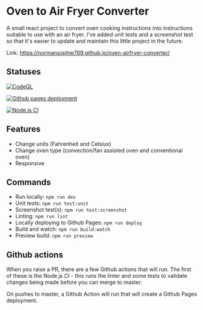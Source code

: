 # Oven to Air Fryer Converter

A small react project to convert oven cooking instructions into instructions suitable to use with an air fryer.
I've added unit tests and a screenshot test so that it's easier to update and maintain this little project in the future.

Link: https://normansophie789.github.io/oven-airfryer-converter/

## Statuses

[![CodeQL](https://github.com/normansophie789/oven-airfryer-converter/actions/workflows/github-code-scanning/codeql/badge.svg?branch=main)](https://github.com/normansophie789/oven-airfryer-converter/actions/workflows/github-code-scanning/codeql)

[![Github pages deployment](https://github.com/normansophie789/oven-airfryer-converter/actions/workflows/deploy.yml/badge.svg)](https://github.com/normansophie789/oven-airfryer-converter/actions/workflows/deploy.yml)

[![Node.js CI](https://github.com/normansophie789/oven-airfryer-converter/actions/workflows/node.js.yml/badge.svg)](https://github.com/normansophie789/oven-airfryer-converter/actions/workflows/node.js.yml)

## Features

- Change units (Fahrenheit and Celsius)
- Change oven type (convection/fan assisted oven and conventional oven)
- Responsive

## Commands

- Run locally: `npm run dev`
- Unit tests: `npm run test:unit`
- Screenshot test(s): `npm run test:screenshot`
- Linting: `npm run lint`
- Locally deploying to Github Pages: `npm run deploy`
- Build and watch: `npm run build:watch`
- Preview build: `npm run preview`

## Github actions

When you raise a PR, there are a few Github actions that will run. The first of these is the Node.js CI - this runs the linter and some tests to validate changes being made before you can merge to master.

On pushes to master, a Github Action will run that will create a Github Pages deployment.